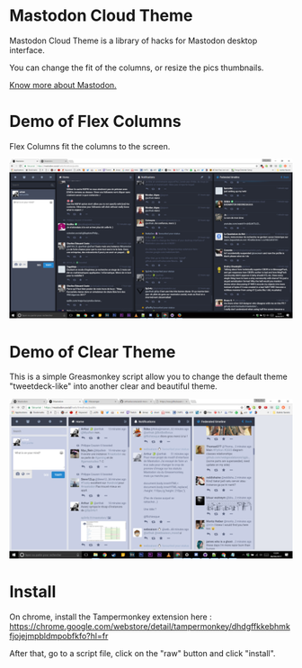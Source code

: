 
# Mastodon Cloud Theme

Mastodon Cloud Theme is a library of hacks for Mastodon desktop interface.

You can change the fit of the columns, or resize the pics thumbnails.

[Know more about Mastodon.](https://github.com/tootsuite/mastodon)

# Demo of Flex Columns

Flex Columns fit the columns to the screen.

[![banner](img/demoFlexColumns.png)](#)

# Demo of Clear Theme

This is a simple Greasmonkey script allow you to change the default theme "tweetdeck-like" into another clear and beautiful theme.

[![banner](img/demo.png)](#)

# Install

On chrome, install the Tampermonkey extension here :
https://chrome.google.com/webstore/detail/tampermonkey/dhdgffkkebhmkfjojejmpbldmpobfkfo?hl=fr

After that, go to a script file, click on the "raw" button and click "install".